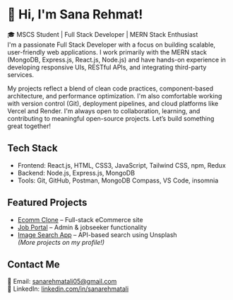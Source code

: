 # 👋 Hi, I'm Sana Rehmat!

🎓 MSCS Student | Full Stack Developer | MERN Stack Enthusiast  
I'm a passionate Full Stack Developer with a focus on building scalable, user-friendly web applications. I work primarily with the MERN stack 
(MongoDB, Express.js, React.js, Node.js) and have hands-on experience in developing responsive UIs, RESTful APIs, and integrating third-party services.

My projects reflect a blend of clean code practices, component-based architecture, and performance optimization. I'm also comfortable working 
with version control (Git), deployment pipelines, and cloud platforms like Vercel and Render.
I'm always open to collaboration, learning, and contributing to meaningful open-source projects. Let’s build something great together!

## Tech Stack
- Frontend: React.js, HTML, CSS3, JavaScript, Tailwind CSS, npm, Redux
- Backend: Node.js, Express.js, MongoDB  
- Tools: Git, GitHub, Postman, MongoDB Compass, VS Code, insomnia

## Featured Projects
- [Ecomm Clone](https://github.com/SanaRehmat7) – Full-stack eCommerce site  
- [Job Portal](https://github.com/SanaRehmat7) – Admin & jobseeker functionality  
- [Image Search App](https://github.com/SanaRehmat7) – API-based search using Unsplash  
*(More projects on my profile!)*

## Contact Me
📧 Email: sanarehmatali05@gmail.com  
🔗 LinkedIn: [linkedin.com/in/sanarehmatali](https://linkedin.com/in/sanarehmatali)

